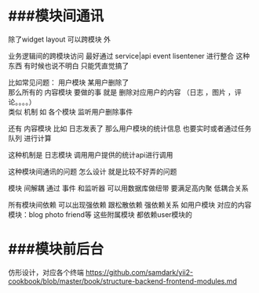 ###模块间通讯 
===========
除了widget  layout 可以跨模块 外   

业务逻辑间的跨模块访问 最好通过 service|api  event lisentener   进行整合     这种东西 有时候也说不明白 只能凭直觉搞了

比如常见问题：  用户模块  某用户删除了  
那么所有的 内容模块 要做的事 就是 删除对应用户的内容 （日志 ，图片 ，评论。。。。）  
类似 机制 如 各个模块 监听用户删除事件

还有 内容模块 比如 日志发表了  那么用户模块的统计信息 也要实时或者通过任务队列 进行计算

这种机制是 日志模块 调用用户提供的统计api进行调用

这种模块间通讯的问题 怎么设计 就是比较不好弄的问题

模块 间解耦 
通过 事件    和监听器    可以用数据库做纽带  要满足高内聚 低耦合关系

所有模块间依赖 可以出现强依赖 跟松散依赖   强依赖关系 如用户模块 对应的内容模块：blog photo friend等   这些附属模块 都依赖user模块的

###模块前后台
==============
仿形设计，对应各个终端
https://github.com/samdark/yii2-cookbook/blob/master/book/structure-backend-frontend-modules.md

